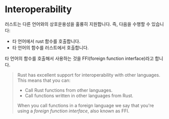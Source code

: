 # Interoperability

러스트는 다른 언어와의 상호운용성을 훌륭히 지원합니다. 즉, 다음을 수행할 수 있습니다:

* 타 언어에서 rust 함수를 호출합니다. 
* 타 언어의 함수를 러스트에서 호출합니다.

타 언어의 함수를 호출해서 사용하는 것을 FFI(foreign function interface)라고 합니다.

> Rust has excellent support for interoperability with other languages. This means
> that you can:
> 
> * Call Rust functions from other languages.
> * Call functions written in other languages from Rust.
> 
> When you call functions in a foreign language we say that you're using a
> _foreign function interface_, also known as FFI.
